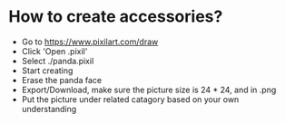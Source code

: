 # How to create accessories?
* Go to https://www.pixilart.com/draw
* Click 'Open .pixil'
* Select ./panda.pixil
* Start creating
* Erase the panda face
* Export/Download, make sure the picture size is 24 * 24, and in .png
* Put the picture under related catagory based on your own understanding